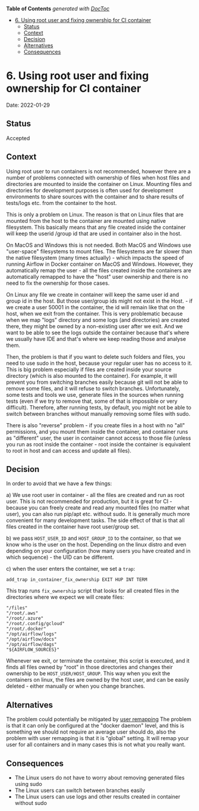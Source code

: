 <!--
 Licensed to the Apache Software Foundation (ASF) under one
 or more contributor license agreements.  See the NOTICE file
 distributed with this work for additional information
 regarding copyright ownership.  The ASF licenses this file
 to you under the Apache License, Version 2.0 (the
 "License"); you may not use this file except in compliance
 with the License.  You may obtain a copy of the License at

   http://www.apache.org/licenses/LICENSE-2.0

 Unless required by applicable law or agreed to in writing,
 software distributed under the License is distributed on an
 "AS IS" BASIS, WITHOUT WARRANTIES OR CONDITIONS OF ANY
 KIND, either express or implied.  See the License for the
 specific language governing permissions and limitations
 under the License.
 -->

<!-- START doctoc generated TOC please keep comment here to allow auto update -->
<!-- DON'T EDIT THIS SECTION, INSTEAD RE-RUN doctoc TO UPDATE -->
**Table of Contents**  *generated with [DocToc](https://github.com/thlorenz/doctoc)*

- [6. Using root user and fixing ownership for CI container](#6-using-root-user-and-fixing-ownership-for-ci-container)
  - [Status](#status)
  - [Context](#context)
  - [Decision](#decision)
  - [Alternatives](#alternatives)
  - [Consequences](#consequences)

<!-- END doctoc generated TOC please keep comment here to allow auto update -->

# 6. Using root user and fixing ownership for CI container

Date: 2022-01-29

## Status

Accepted

## Context

Using root user to run containers is not recommended, however there are a
number of problems connected with ownership of files when host files and
directories are mounted to inside the container on Linux. Mounting files and
directories for development purposes is often used for development environments
to share sources with the container and to share results of tests/logs etc.
from the container to the host.

This is only a problem on Linux. The reason is that on Linux files that are
mounted from the host to the container are mounted using native filesystem.
This basically means that any file created inside the container will keep the
userid /group id that are used in container also in the host.

On MacOS and Windows this is not needed. Both MacOS and Windows use
"user-space" filesystems to mount files. The filesystems are far slower than
the native filesystem (many times actually) - which impacts the speed of
running Airflow in Docker container on MacOS and Windows. However, they
automatically remap the user - all the files created inside the containers are
automatically remapped to have the "host" user ownership and there is no
need to fix the ownership for those cases.

On Linux any file we create in container will keep the same user id and group
id in the host. But those user/group ids might not exist in the Host. - if we
create a user 50001 in the container, the id will remain like that on the host,
when we exit from the container. This is very problematic because when we map
"logs" directory and some logs (and directories) are created there, they might
be owned by a non-existing user after we exit. And we want to be able to see
the logs outside the container because that's where we usually have IDE and
that's where we keep reading those and analyse them.

Then, the problem is that if you want to delete such folders and files, you
need to use sudo in the host, because your regular user has no access to it.
This is big problem especially if files are created inside your source
directory (which is also mounted to the container). For example, it will
prevent you from switching branches easily because git will not be able to
remove some files, and it will refuse to switch branches. Unfortunately,
some tests and tools we use, generate files in the sources when
running tests (even if we try to remove that, some of that is impossible or
very difficult). Therefore, after running tests, by default, you might not
be able to switch between branches without manually removing some files with
sudo.

There is also "reverse" problem - if you create files in a host with no "all"
permissions, and you mount them inside the container, and container runs as
"different" user, the user in container cannot access to those file (unless you
run as root inside the container - root inside the container is equivalent to
root in host and can access and update all files).

## Decision


In order to avoid that we have a few things:

a) We use root user in container - all the files are created and run as root
   user. This is not recommended for production, but it is great for CI - because
   you can freely create and read any mounted files (no matter what user), you
   can also run pip/apt etc. without sudo. It is generally much more
   convenient for many development tasks. The side effect of that is that all
   files created in the container have root user/group set.

b) we pass `HOST_USER_ID` and `HOST_GROUP_ID` to the container, so that we know
   who is the user on the host. Depending on the linux distro and even
   depending on your configuration (how many users you have created and in
   which sequence) - the UID can be different.

c) when the user enters the container, we set a `trap`:

   `add_trap in_container_fix_ownership EXIT HUP INT TERM`

   This trap runs `fix_ownership` script that looks for all created files in
   the directories where we expect we
   will create files:

```
"/files"
"/root/.aws"
"/root/.azure"
"/root/.config/gcloud"
"/root/.docker"
"/opt/airflow/logs"
"/opt/airflow/docs"
"/opt/airflow/dags"
"${AIRFLOW_SOURCES}"
```

Whenever we exit, or terminate the container, this script is executed, and
it finds all files owned by "root" in those directories and changes their
ownership to be `HOST_USER/HOST_GROUP`. This way when you exit the
containers on linux, the files are owned by the host user, and can be
easily deleted - either manually or when you change branches.


## Alternatives

The problem could potentially be mitigated by
[user remapping]( https://docs.docker.com/engine/security/userns-remap/)
The problem is that it  can only be configured at the "docker daemon" level, and
this is something we should not require an average user should do, also the
problem with user remapping is that it is "global" setting. It will remap your
user for all containers and in many cases this is not what you really want.

## Consequences

* The Linux users do not have to worry about removing generated files using sudo
* The Linux users can switch between branches easily
* The Linux users can use logs and other results created in container without sudo
